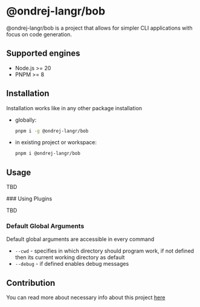 # @ondrej-langr/bob

@ondrej-langr/bob is a project that allows for simpler CLI applications with focus on code generation.

## Supported engines

- Node.js >= 20
- PNPM >= 8

## Installation

Installation works like in any other package installation

- globally:
  ```bash
  pnpm i -g @ondrej-langr/bob
  ```
- in existing project or workspace:
  ```bash
  pnpm i @ondrej-langr/bob
  ```

## Usage

TBD

### Using Plugins

TBD

### Default Global Arguments

Default global arguments are accessible in every command

- `--cwd` - specifies in which directory should program work, if not defined then its current working directory as default
- `--debug` - if defined enables debug messages

## Contribution

You can read more about necessary info about this project [here](./docs/contribution.md)
